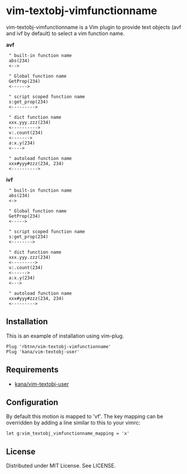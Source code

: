 
# vim-textobj-vimfunctionname

vim-textobj-vimfunctionname is a Vim plugin to provide text objects (avf and ivf by default) to select a vim function name.

__avf__
```
 " built-in function name
 abs(234)
 <-->

 " Global function name
 GetProp(234)
 <------>

 " script scoped function name
 s:get_prop(234)
 <--------->

 " dict function name
 xxx.yyy.zzz(234)
 <---------->
 v:.count(234)
 <------->
 a:x.y(234)
 <---->

 " autoload function name
 xxx#yyy#zzz(234, 234)
 <---------->
```

__ivf__
```
 " built-in function name
 abs(234)
 <->

 " Global function name
 GetProp(234)
 <----->

 " script scoped function name
 s:get_prop(234)
 <-------->

 " dict function name
 xxx.yyy.zzz(234)
 <--------->
 v:.count(234)
 <------>
 a:x.y(234)
 <--->

 " autoload function name
 xxx#yyy#zzz(234, 234)
 <--------->
```

## Installation

This is an example of installation using vim-plug.

```
Plug 'rbtnn/vim-textobj-vimfunctionname'
Plug 'kana/vim-textobj-user'
```

## Requirements

* [kana/vim-textobj-user](https://github.com/kana/vim-textobj-user)

## Configuration
By default this motion is mapped to 'vf'. The key mapping can be overridden by adding a line similar to this to your vimrc:

```
let g:vim_textobj_vimfunctionname_mapping = 'x'
```

## License
Distributed under MIT License. See LICENSE.

